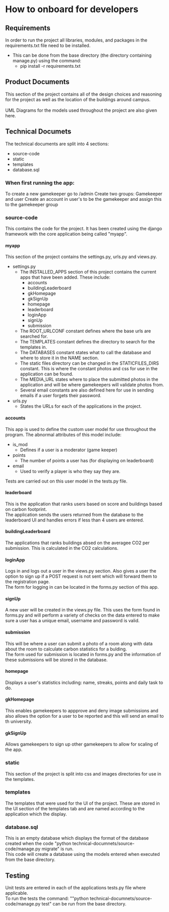 # How to onboard for developers

## Requirements

In order to run the project all libraries, modules, and packages in the requirements.txt file need to be installed.

- This can be done from the base directory (the directory containing manage.py) using the command:
  - pip install -r requirements.txt

## Product Documents

This section of the project contains all of the design choices and reasoning for the project as well as the location of the buildings around campus. \
\
UML Diagrams for the models used throughout the project are also given here.

## Technical Documets

The technical documents are split into 4 sections:

- source-code
- static
- templates
- database.sql

### When first running the app:

To create a new gamekeeper go to /admin
Create two groups: Gamekeeper and user
Create an account in user's to be the gamekeeper and assign this to the gamekeeper group

### source-code

This contains the code for the project. It has been created using the django framework with the core application being called "myapp".

#### myapp

This section of the project contains the settings.py, urls.py and views.py.

- settings.py
  - The INSTALLED_APPS section of this project contains the current apps that have been added. These include:
    - accounts
    - buildingLeaderboard
    - gkHomepage
    - gkSignUp
    - homepage
    - leaderboard
    - loginApp
    - signUp
    - submission
  - The ROOT_URLCONF constant defines where the base urls are searched for.
  - The TEMPLATES constant defines the directory to search for the templates in.
  - The DATABASES constant states what to call the database and where to store it in the NAME section.
  - The static files directory can be changed in the STATICFILES_DIRS constant. This is where the constant photos and css for use in the application can be found.
  - The MEDIA_URL states where to place the submitted photos in the application and will be where gamekeepers will validate photos from.
  - Several email constants are also defined here for use in sending emails if a user forgets their password.
- urls.py
  - States the URLs for each of the applications in the project.

#### accounts

This app is used to define the custom user model for use throughout the program.
The abnormal attributes of this model include:

- is_mod
  - Defines if a user is a moderator (game keeper)
- points
  - The number of points a user has (for displaying on leaderboard)
- email
  - Used to verify a player is who they say they are.

Tests are carried out on this user model in the tests.py file.

#### leaderboard

This is the application that ranks users based on score and buildings based on carbon footprint. \
The application sends the users returned from the database to the leaderboard UI and handles errors if less than 4 users are entered.

#### buildingLeaderboard

The applications that ranks buildings absed on the averagee CO2 per submission. This is calculated in the CO2 calculations.

#### loginApp

Logs in and logs out a user in the views.py section. Also gives a user the option to sign up if a POST request is not sent which will forward them to the registration page. \
The form for logging in can be located in the forms.py section of this app.

#### signUp

A new user will be created in the views.py file. This uses the form found in forms.py and will perform a variety of checks on the data entered to make sure a user has a unique email, username and password is valid.

#### submission

This will be where a user can submit a photo of a room along with data about the room to calculate carbon statistics for a bulding. \
The form used for submission is located in forms.py and the information of these submissions will be stored in the database.

#### homepage

Displays a user's statistics including: name, streaks, points and daily task to do.

#### gkHomepage

This enables gamekeepers to appprove and deny image submissions and also allows the option for a user to be reported and this will send an email to th university.

#### gkSignUp

Allows gamekeepers to sign up other gamekeepers to allow for scaling of the app.

### static

This section of the project is split into css and images directories for use in the templates.

### templates

The templates that were used for the UI of the project. These are stored in the UI section of the templates tab and are named according to the application which the display.

### database.sql

This is an empty database which displays the format of the database created when the code "python technical-documnets/source-code/manage.py migrate" is run. \
This code will create a database using the models entered when executed from the base directory.

## Testing

Unit tests are entered in each of the applications tests.py file where applicable. \
To run the tests the command: ""python technical-documnets/source-code/manage.py test" can be run from the base directory.

